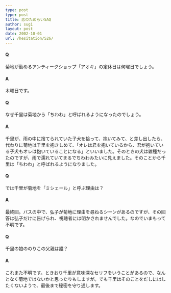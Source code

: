 ```yaml
---
type: post
type: post
title: 恋のためらいSAQ
author: sugi
layout: post
date: 2002-10-01
url: /hesitation/526/
---
```

#### Q

菊地が勤めるアンティークショップ「アオキ」の定休日は何曜日でしょう。

#### A

木曜日です。

#### Q

なぜ千里は菊地から「ちわわ」と呼ばれるようになったのでしょう。

#### A

千里が、雨の中に捨てられていた子犬を拾って、抱いてみて、と差し出したら、代わりに菊地は千里を抱きしめて、「オレは君を抱いているから、君が抱いている子犬もオレは抱いていることになる」といいました。そのときの犬は雑種だったのですが、雨で濡れていてまるでちわわみたいに見えました。そのことから千里は「ちわわ」と呼ばれるようになりました。

#### Q

では千里が菊地を「ミシェール」と呼ぶ理由は？

#### A

最終回。バスの中で、弘子が菊地に理由を尋ねるシーンがあるのですが、その回答は弘子だけに告げられ、視聴者には明かされませんでした。なのでいまもって不明です。

#### Q

千里の娘ののりこの父親は誰？

#### A

これまた不明です。ときおり千里が意味深なセリフをいうことがあるので、なんとなく菊地ではないかと思ったりもしますが。でも千里はそのことをだしにはしたくないようで、最後まで秘密を守り通します。